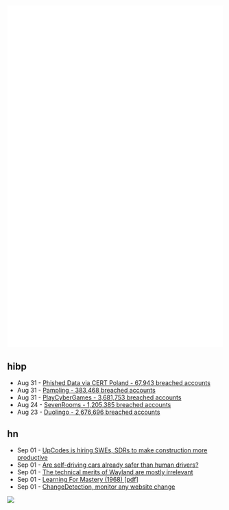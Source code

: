![Metrics](https://raw.githubusercontent.com/phixion/phixion/master/metrics.svg)

## hibp

<!--
for https://github.com/phixion/phixion/blob/main/.github/workflows/feeds.yml
-->
<!--START_SECTION:haveibeenpwnd-->
- Aug 31 - [Phished Data via CERT Poland - 67,943 breached accounts](https://haveibeenpwned.com/PwnedWebsites#CERTPolandPhish)
- Aug 31 - [Pampling - 383,468 breached accounts](https://haveibeenpwned.com/PwnedWebsites#Pampling)
- Aug 31 - [PlayCyberGames - 3,681,753 breached accounts](https://haveibeenpwned.com/PwnedWebsites#PlayCyberGames)
- Aug 24 - [SevenRooms - 1,205,385 breached accounts](https://haveibeenpwned.com/PwnedWebsites#SevenRooms)
- Aug 23 - [Duolingo - 2,676,696 breached accounts](https://haveibeenpwned.com/PwnedWebsites#Duolingo)
<!--END_SECTION:haveibeenpwnd-->

## hn

<!--
for https://github.com/phixion/phixion/blob/main/.github/workflows/feeds.yml
-->
<!--START_SECTION:hn-->
- Sep 01 - [UpCodes is hiring SWEs, SDRs to make construction more productive](https://up.codes/careers)
- Sep 01 - [Are self-driving cars already safer than human drivers?](https://arstechnica.com/cars/2023/09/are-self-driving-cars-already-safer-than-human-drivers/)
- Sep 01 - [The technical merits of Wayland are mostly irrelevant](https://utcc.utoronto.ca/~cks/space/blog/unix/WaylandTechnicalMeritsIrrelevant)
- Sep 01 - [Learning For Mastery (1968) [pdf]](http://www.researchforteachers.org.uk/sites/default/files/Docs/Bloom%20(1968)%20Learning%20for%20Mastery_0.pdf)
- Sep 01 - [ChangeDetection, monitor any website change](https://github.com/dgtlmoon/changedetection.io)
<!--END_SECTION:hn-->

<!--
for https://yhype.me
-->
![](https://hit.yhype.me/github/profile?user_id=13013670)

